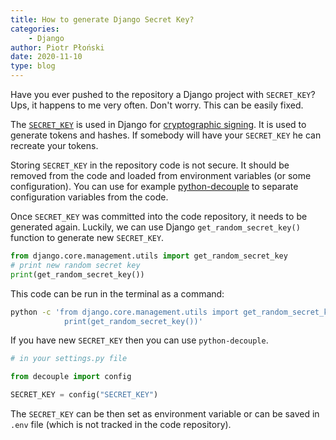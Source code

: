```yaml
---
title: How to generate Django Secret Key?
categories:
    - Django
author: Piotr Płoński
date: 2020-11-10
type: blog
---
```



Have you ever pushed to the repository a Django project with `SECRET_KEY`? Ups, it happens to me very often. Don't worry. This can be easily fixed.

The [`SECRET_KEY`](https://docs.djangoproject.com/en/3.1/ref/settings/#std:setting-SECRET_KEY) is used in Django for [cryptographic signing](https://docs.djangoproject.com/en/3.1/topics/signing/). It is used to generate tokens and hashes. If somebody will have your `SECRET_KEY` he can recreate your tokens.

Storing `SECRET_KEY` in the repository code is not secure. It should be removed from the code and loaded from environment variables (or some configuration).  You can use for example [python-decouple](https://github.com/henriquebastos/python-decouple) to separate configuration variables from the code.

Once `SECRET_KEY` was committed into the code repository, it needs to be generated again. Luckily, we can use Django `get_random_secret_key()` function to generate new `SECRET_KEY`.

```py
from django.core.management.utils import get_random_secret_key
# print new random secret key
print(get_random_secret_key())
```

This code can be run in the terminal as a command:

```bash
python -c 'from django.core.management.utils import get_random_secret_key; \
            print(get_random_secret_key())'
```

If you have new `SECRET_KEY` then you can use `python-decouple`.

```py
# in your settings.py file 

from decouple import config

SECRET_KEY = config("SECRET_KEY")

```

The `SECRET_KEY` can be then set as environment variable or can be saved in `.env` file (which is not tracked in the code repository).